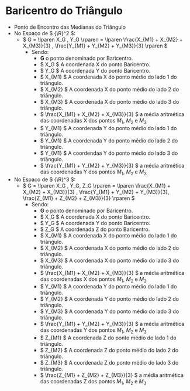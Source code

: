 # Baricentro do Triângulo
- Ponto de Encontro das Medianas do Triângulo
- No Espaço de $ {\R}^2 $:
    - $ G = \lparen X_G , Y_G \rparen = \lparen \frac{X_{M1} + X_{M2} + X_{M3}}{3} , \frac{Y_{M1} + Y_{M2} + Y_{M3}}{3} \rparen $
        - Sendo:
            - **G** o ponto denominado por Baricentro.
            - $ X_G $ A coordenada X do ponto Baricentro.
            - $ Y_G $ A coordenada Y do ponto Baricentro.
            - $ X_{M1} $ A coordenada X do ponto médio do lado 1 do triângulo.
            - $ X_{M2} $ A coordenada X do ponto médio do lado 2 do triângulo.
            - $ X_{M3} $ A coordenada X do ponto médio do lado 3 do triângulo.
            - $ \frac{X_{M1} + X_{M2} + X_{M3}}{3} $ a média aritmética das coordenadas X dos pontos $M_1$, $M_2$ e $M_3$
            - $ Y_{M1} $ A coordenada Y do ponto médio do lado 1 do triângulo.
            - $ Y_{M1} $ A coordenada Y do ponto médio do lado 2 do triângulo.
            - $ Y_{M1} $ A coordendaa Y do ponto médio do lado 3 do triângulo.
            - $ \frac{Y_{M1} + Y_{M2} + Y_{M3}}{3} $ a média aritmética das coordenadas Y dos pontos $M_1$, $M_2$ e $M_3$
- No Espaço de $ {\R}^3 $:
    - $ G = \lparen X_G , Y_G, Z_G \rparen = \lparen \frac{X_{M1} + X_{M2} + X_{M3}}{3} , \frac{Y_{M1} + Y_{M2} + Y_{M3}}{3}, \frac{Z_{M1} + Z_{M2} + Z_{M3}}{3}  \rparen $
        - Sendo:
            - **G** o ponto denominado por Baricentro.
            - $ X_G $ A coordenada X do ponto Baricentro.
            - $ Y_G $ A coordenada Y do ponto Baricentro.
            - $ Z_G $ A coordenada Z do ponto Baricentro.
            - $ X_{M1} $ A coordenada X do ponto médio do lado 1 do triângulo.
            - $ X_{M2} $ A coordenada X do ponto médio do lado 2 do triângulo.
            - $ X_{M3} $ A coordenada X do ponto médio do lado 3 do triângulo.
            - $ \frac{X_{M1} + X_{M2} + X_{M3}}{3} $ a média aritmética das coordenadas X dos pontos $M_1$, $M_2$ e $M_3$
            - $ Y_{M1} $ A coordenada Y do ponto médio do lado 1 do triângulo.
            - $ Y_{M2} $ A coordenada Y do ponto médio do lado 2 do triângulo.
            - $ Y_{M3} $ A coordenada Y do ponto médio do lado 3 do triângulo.
            - $ \frac{Y_{M1} + Y_{M2} + Y_{M3}}{3} $ a média aritmética das coordenadas Y dos pontos $M_1$, $M_2$ e $M_3$
            - $ Z_{M1} $ A coordenada Z do ponto médio do lado 1 do triângulo.
            - $ Z_{M2} $ A coordenada Z do ponto médio do lado 2 do triângulo.
            - $ Z_{M3} $ A coordenada Z do ponto médio do lado 3 do triângulo.
            - $ \frac{Z_{M1} + Z_{M2} + Z_{M3}}{3} $ a média aritmética das coordenadas Z dos pontos $M_1$, $M_2$ e $M_3$
